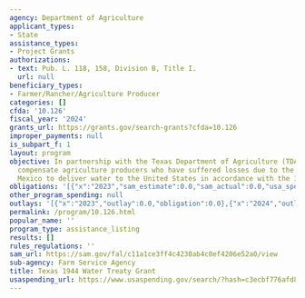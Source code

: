 ```yaml
---
agency: Department of Agriculture
applicant_types:
- State
assistance_types:
- Project Grants
authorizations:
- text: Pub. L. 118, 158, Division B, Title I.
  url: null
beneficiary_types:
- Farmer/Rancher/Agriculture Producer
categories: []
cfda: '10.126'
fiscal_year: '2024'
grants_url: https://grants.gov/search-grants?cfda=10.126
improper_payments: null
is_subpart_f: 1
layout: program
objective: In partnership with the Texas Department of Agriculture (TDA), USDA will
  compensate agriculture producers who have suffered losses due to the failure of
  Mexico to deliver water to the United States in accordance with the 1944 Water Treaty.
obligations: '[{"x":"2023","sam_estimate":0.0,"sam_actual":0.0,"usa_spending_actual":0.0},{"x":"2024","sam_estimate":0.0,"sam_actual":0.0,"usa_spending_actual":0.0},{"x":"2025","sam_estimate":0.0,"sam_actual":280000000.0,"usa_spending_actual":0.0}]'
other_program_spending: null
outlays: '[{"x":"2023","outlay":0.0,"obligation":0.0},{"x":"2024","outlay":0.0,"obligation":0.0},{"x":"2025","outlay":0.0,"obligation":0.0}]'
permalink: /program/10.126.html
popular_name: ''
program_type: assistance_listing
results: []
rules_regulations: ''
sam_url: https://sam.gov/fal/c11a1ce3ff4c4230ab4c0ef4206e52a0/view
sub-agency: Farm Service Agency
title: Texas 1944 Water Treaty Grant
usaspending_url: https://www.usaspending.gov/search/?hash=c3ecbf776afd8f232be0d80d6b5175cf
---
```

